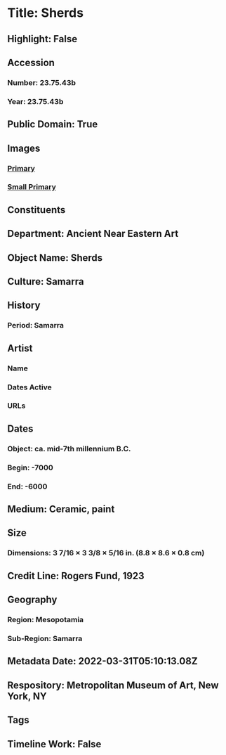 # Title: Sherds
## Highlight: False
## Accession
### Number: 23.75.43b
### Year: 23.75.43b
## Public Domain: True
## Images
### [Primary](https://images.metmuseum.org/CRDImages/an/original/vsz23.75.43b.jpg)
### [Small Primary](https://images.metmuseum.org/CRDImages/an/web-large/vsz23.75.43b.jpg)
## Constituents
## Department: Ancient Near Eastern Art
## Object Name: Sherds
## Culture: Samarra
## History
### Period: Samarra
## Artist
### Name
### Dates Active
### URLs
## Dates
### Object: ca. mid-7th millennium B.C.
### Begin: -7000
### End: -6000
## Medium: Ceramic, paint
## Size
### Dimensions: 3 7/16 × 3 3/8 × 5/16 in. (8.8 × 8.6 × 0.8 cm)
## Credit Line: Rogers Fund, 1923
## Geography
### Region: Mesopotamia
### Sub-Region: Samarra
## Metadata Date: 2022-03-31T05:10:13.08Z
## Respository: Metropolitan Museum of Art, New York, NY
## Tags
## Timeline Work: False